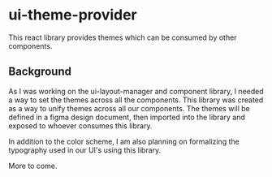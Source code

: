 # ui-theme-provider
This react library provides themes which can be consumed by other components.

## Background
As I was working on the ui-layout-manager and component library, I needed a way to set the themes across all the components. This library was created as a way to unify themes across all our components. The themes will be defined in a figma design document, then imported into the library and exposed to whoever consumes this library. 

In addition to the color scheme, I am also planning on formalizing the typography used in our UI's using this library.

More to come.
